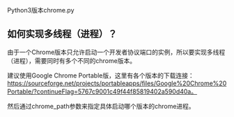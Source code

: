 Python3版本chrome.py

## 如何实现多线程（进程）？

由于一个Chrome版本只允许启动一个开发者协议端口的实例，所以要实现多线程（进程），需要同时有多个不同的chrome版本。

建议使用Google Chrome Portable版，这里有各个版本的下载连接：
https://sourceforge.net/projects/portableapps/files/Google%20Chrome%20Portable/?continueFlag=5767c9001c49f44f85819402a590d40a。

然后通过chrome_path参数来指定具体启动哪个版本的chrome进程。
